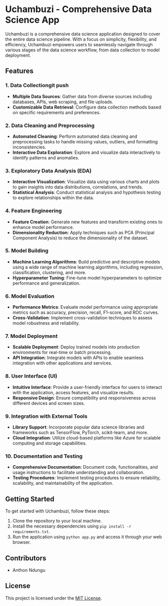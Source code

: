 # Uchambuzi - Comprehensive Data Science App

Uchambuzi is a comprehensive data science application designed to cover the entire data science pipeline. With a focus on simplicity, flexibility, and efficiency, Uchambuzi empowers users to seamlessly navigate through various stages of the data science workflow, from data collection to model deployment.

## Features

### 1. Data Collectiongit push

- **Multiple Data Sources**: Gather data from diverse sources including databases, APIs, web scraping, and file uploads.
- **Customizable Data Retrieval**: Configure data collection methods based on specific requirements and preferences.

### 2. Data Cleaning and Preprocessing

- **Automated Cleaning**: Perform automated data cleaning and preprocessing tasks to handle missing values, outliers, and formatting inconsistencies.
- **Interactive Data Exploration**: Explore and visualize data interactively to identify patterns and anomalies.

### 3. Exploratory Data Analysis (EDA)

- **Interactive Visualization**: Visualize data using various charts and plots to gain insights into data distributions, correlations, and trends.
- **Statistical Analysis**: Conduct statistical analysis and hypothesis testing to explore relationships within the data.

### 4. Feature Engineering

- **Feature Creation**: Generate new features and transform existing ones to enhance model performance.
- **Dimensionality Reduction**: Apply techniques such as PCA (Principal Component Analysis) to reduce the dimensionality of the dataset.

### 5. Model Building

- **Machine Learning Algorithms**: Build predictive and descriptive models using a wide range of machine learning algorithms, including regression, classification, clustering, and more.
- **Hyperparameter Tuning**: Fine-tune model hyperparameters to optimize performance and generalization.

### 6. Model Evaluation

- **Performance Metrics**: Evaluate model performance using appropriate metrics such as accuracy, precision, recall, F1-score, and ROC curves.
- **Cross-Validation**: Implement cross-validation techniques to assess model robustness and reliability.

### 7. Model Deployment

- **Scalable Deployment**: Deploy trained models into production environments for real-time or batch processing.
- **API Integration**: Integrate models with APIs to enable seamless integration with other applications and services.

### 8. User Interface (UI)

- **Intuitive Interface**: Provide a user-friendly interface for users to interact with the application, access features, and visualize results.
- **Responsive Design**: Ensure compatibility and responsiveness across different devices and screen sizes.

### 9. Integration with External Tools

- **Library Support**: Incorporate popular data science libraries and frameworks such as TensorFlow, PyTorch, scikit-learn, and more.
- **Cloud Integration**: Utilize cloud-based platforms like Azure for scalable computing and storage capabilities.

### 10. Documentation and Testing

- **Comprehensive Documentation**: Document code, functionalities, and usage instructions to facilitate understanding and collaboration.
- **Testing Procedures**: Implement testing procedures to ensure reliability, scalability, and maintainability of the application.

## Getting Started

To get started with Uchambuzi, follow these steps:

1. Clone the repository to your local machine.
2. Install the necessary dependencies using `pip install -r requirements.txt`.
3. Run the application using `python app.py` and access it through your web browser.


## Contributors

- Anthon Ndungu

## License

This project is licensed under the [MIT License](LICENSE).

